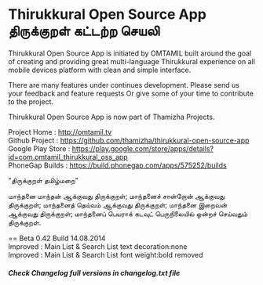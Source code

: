 ﻿# Thirukkural Open Source App திருக்குறள் கட்டற்ற செயலி

Thirukkural Open Source App is initiated by OMTAMIL built around the goal of creating and providing great multi-language Thirukkural experience on all mobile devices platform with clean and simple interface.

There are many features under continues development. Please send us your feedback and feature requests Or give some of your time to contribute to the project.

Thirukkural Open Source App is now part of Thamizha Projects.

Project Home : http://omtamil.tv<br>
Github Project  : https://github.com/thamizha/thirukkural-open-source-app<br>
Google Play Store : https://play.google.com/store/apps/details?id=com.omtamil_thirukkural_oss_app<br>
PhoneGap Builds : https://build.phonegap.com/apps/575252/builds

"திருக்குறள் தமிழ்மறை"

மாந்தனை மாந்தன் ஆக்குவது திருக்குறள்;
மாந்தனைச் சான்றோன் ஆக்குவது திருக்குறள்;
மாந்தனைத் தெய்வம் ஆக்குவது திருக்குறள்;
மாந்தனை இறைவன் ஆக்குவது திருக்குறள்;
மாந்தனைப் பெயராக் கடவுட் பெருநிலையில் ஒன்றச் செய்வதும் திருக்குறள்.

== Beta 0.42 Build 14.08.2014<br>
Improved : Main List & Search List text decoration:none<br>
Improved : Main List & Search List font weight:bold removed

##### Check Changelog full versions in changelog.txt file
